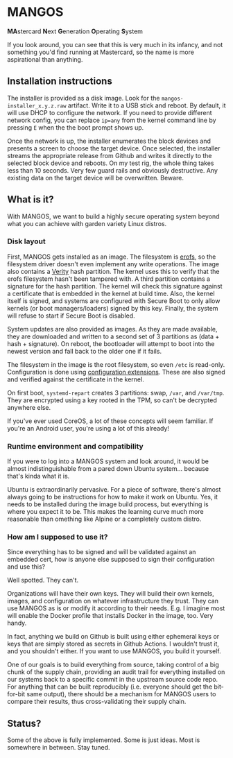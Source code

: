 # MANGOS

**MA**stercard **N**ext **G**eneration **O**perating **S**ystem

If you look around, you can see that this is very much in its infancy, and not something you'd find running at Mastercard, so the name is more aspirational than anything.

## Installation instructions

The installer is provided as a disk image. Look for the `mangos-installer_x.y.z.raw` artifact. Write it to a USB stick and reboot. By default, it will use DHCP to configure the network. If you need to provide different network config, you can replace `ip=any` from the kernel command line by pressing `E` when the the boot prompt shows up.

Once the network is up, the installer enumerates the block devices and presents a screen to choose the target device. Once selected, the installer streams the appropriate release from Github and writes it directly to the selected block device and reboots. On my test rig, the whole thing takes less than 10 seconds. Very few guard rails and obviously destructive. Any existing data on the target device will be overwritten. Beware.

## What is it?

With MANGOS, we want to build a highly secure operating system beyond what you can achieve with garden variety Linux distros.

### Disk layout

First, MANGOS gets installed as an image. The filesystem is [erofs](https://docs.kernel.org/filesystems/erofs.html), so the filesystem driver doesn't even implement any write operations. The image also contains a [Verity](https://docs.kernel.org/admin-guide/device-mapper/verity.html) hash partition. The kernel uses this to verify that the erofs filesystem hasn't been tampered with. A third partition contains a signature for the hash partition. The kernel will check this signature against a certificate that is embedded in the kernel at build time. Also, the kernel itself is signed, and systems are configured with Secure Boot to only allow kernels (or boot managers/loaders) signed by this key. Finally, the system will refuse to start if Secure Boot is disabled.

System updates are also provided as images. As they are made available, they are downloaded and written to a second set of 3 partitions as (data + hash + signature). On reboot, the bootloader will attempt to boot into the newest version and fall back to the older one if it fails.

The filesystem in the image is the root filesystem, so even `/etc` is read-only.  Configuration is done using [configuration extensions](https://www.freedesktop.org/software/systemd/man/latest/systemd-sysext.html). These are also signed and verified against the certificate in the kernel.

On first boot, `systemd-repart` creates 3 partitions: swap, `/var`, and `/var/tmp`. They are encrypted using a key rooted in the TPM, so can't be decrypted anywhere else.

If you've ever used CoreOS, a lot of these concepts will seem familiar. If you're an Android user, you're using a lot of this already!

### Runtime environment and compatibility

If you were to log into a MANGOS system and look around, it would be almost indistinguishable from a pared down Ubuntu system... because that's kinda what it is. 

Ubuntu is extraordinarily pervasive. For a piece of software, there's almost always going to be instructions for how to make it work on Ubuntu. Yes, it needs to be installed during the image build process, but everything is where you expect it to be. This makes the learning curve much more reasonable than omething like Alpine or a completely custom distro. 

### How am I supposed to use it?

Since everything has to be signed and will be validated against an embedded cert, how is anyone else supposed to sign their configuration and use this?  

Well spotted. They can't.

Organizations will have their own keys. They will build their own kernels, images, and configuration on whatever infrastructure they trust. They can use MANGOS as is or modify it according to their needs. E.g. I imagine most will enable the Docker profile that installs Docker in the image, too. Very handy.

In fact, anything we build on Github is built using either ephemeral keys or keys that are simply stored as secrets in Github Actions. I wouldn't trust it, and you shouldn't either. If you want to use MANGOS, you build it yourself.

One of our goals is to build everything from source, taking control of a big chunk of the supply chain, providing an audit trail for everything installed on our systems back to a specific commit in the upstream source code repo. For anything that can be built reproducibly (i.e. everyone should get the bit-for-bit same output), there should be a mechanism for MANGOS users to compare their results, thus cross-validating their supply chain.


## Status?

Some of the above is fully implemented. Some is just ideas. Most is somewhere in between. Stay tuned.
